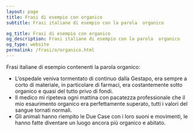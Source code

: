 ```yaml
---
layout: page
title: Frasi di esempio con organico 
subtitle: Frasi italiane di esempio con la parola  organico

og_title: Frasi di esempio con organico 
og_description: Frasi italiane di esempio con la parola  organico
og_type: website
permalink: /frasi/o/organico.html
---
```


Frasi italiane di esempio contenenti la parola organico:


- L’ospedale veniva tormentato di continuo dalla Gestapo, era sempre a corto di materiale, in particolare di farmaci, era costantemente sotto organico e quasi del tutto privo di fondi.
- Il medico mi ripeteva ogni mattina con pacatezza professionale che il mio esaurimento organico era perfettamente superato, tutti i valori del sangue tornati normali.
- Gli animali hanno riempito le Due Case con i loro suoni e movimenti, le hanno fatte diventare un luogo ancora più organico e abitato.
